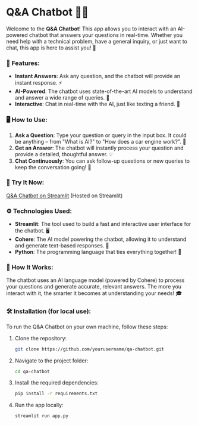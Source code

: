 # Q&A Chatbot 🤖💬

Welcome to the **Q&A Chatbot**! This app allows you to interact with an AI-powered chatbot that answers your questions in real-time. Whether you need help with a technical problem, have a general inquiry, or just want to chat, this app is here to assist you! 🎯

### 🌟 Features:
- **Instant Answers**: Ask any question, and the chatbot will provide an instant response. ⚡
- **AI-Powered**: The chatbot uses state-of-the-art AI models to understand and answer a wide range of queries. 🧠
- **Interactive**: Chat in real-time with the AI, just like texting a friend. 💬

### 🖥️ How to Use:
1. **Ask a Question**: Type your question or query in the input box. It could be anything – from "What is AI?" to "How does a car engine work?". 🤔
2. **Get an Answer**: The chatbot will instantly process your question and provide a detailed, thoughtful answer. 💡
3. **Chat Continuously**: You can ask follow-up questions or new queries to keep the conversation going! 🔄

### 🚀 Try It Now:
[Q&A Chatbot on Streamlit](https://bloggenerationn.streamlit.app/) (Hosted on Streamlit)

### ⚙️ Technologies Used:
- **Streamlit**: The tool used to build a fast and interactive user interface for the chatbot. 🖥️
- **Cohere**: The AI model powering the chatbot, allowing it to understand and generate text-based responses. 🤖
- **Python**: The programming language that ties everything together! 🐍

### 🔧 How It Works:
The chatbot uses an AI language model (powered by Cohere) to process your questions and generate accurate, relevant answers. The more you interact with it, the smarter it becomes at understanding your needs! 🎓

### 🛠️ Installation (for local use):
To run the Q&A Chatbot on your own machine, follow these steps:

1. Clone the repository:
   ```bash
   git clone https://github.com/yourusername/qa-chatbot.git
   ```

2. Navigate to the project folder:
   ```bash
   cd qa-chatbot
   ```

3. Install the required dependencies:
   ```bash
   pip install -r requirements.txt
   ```

4. Run the app locally:
   ```bash
   streamlit run app.py
   ```

